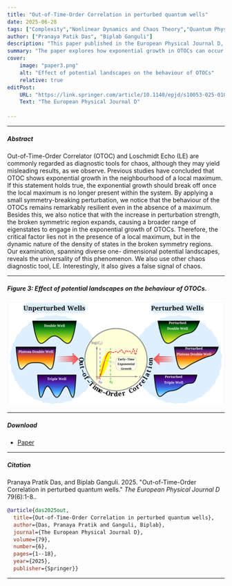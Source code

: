 ```yaml
---
title: "Out-of-Time-Order Correlation in perturbed quantum wells" 
date: 2025-06-28
tags: ["Complexity","Nonlinear Dynamics and Chaos Theory","Quantum Physics","OTOC","INO"]
author: ["Pranaya Patik Das", "Biplab Ganguli"]
description: "This paper published in the European Physical Journal D, 2021."
summary: "The paper explores how exponential growth in OTOCs can occur even in the absence of classical indicators like potential maxima, revealing that such growth is instead closely linked to local density of states and the curvature of the potential's slope, rather than to chaos itself."
cover:
    image: "paper3.png"
    alt: "Effect of potential landscapes on the behaviour of OTOCs"
    relative: true
editPost:
    URL: "https://link.springer.com/article/10.1140/epjd/s10053-025-01025-7"
    Text: "The European Physical Journal D"

---
```


---

##### Abstract

Out-of-Time-Order Correlator (OTOC) and Loschmidt Echo (LE) are commonly regarded as diagnostic tools for chaos, although they may yield misleading results, as we observe. Previous studies have concluded that OTOC shows exponential growth in the neighbourhood of a local maximum. If this statement holds true, the exponential growth should break off once the local maximum is no longer present within the system. By applying a small symmetry-breaking perturbation, we notice that the behaviour of the OTOCs remains remarkably resilient even in the absence of a maximum. Besides this, we also notice that with the increase in perturbation strength, the broken symmetric region expands, causing a broader range of eigenstates to engage in the exponential growth of OTOCs. Therefore, the critical factor lies not in the presence of a local maximum, but in the dynamic nature of the density of states in the broken symmetry regions. Our examination, spanning diverse one- dimensional potential landscapes, reveals the universality of this phenomenon. We also use other chaos diagnostic tool, LE. Interestingly, it also gives a false signal of chaos. 

---

##### Figure 3: Effect of potential landscapes on the behaviour of OTOCs.

![](paper3.png)

---

##### Download

+ [Paper](paper3.pdf)

---

##### Citation

Pranaya Pratik Das, and Biplab Ganguli. 2025. "Out-of-Time-Order Correlation in perturbed quantum wells." *The European Physical Journal D* 79(6):1-8..

```BibTeX
@article{das2025out,
  title={Out-of-Time-Order Correlation in perturbed quantum wells},
  author={Das, Pranaya Pratik and Ganguli, Biplab},
  journal={The European Physical Journal D},
  volume={79},
  number={6},
  pages={1--18},
  year={2025},
  publisher={Springer}}
```

---